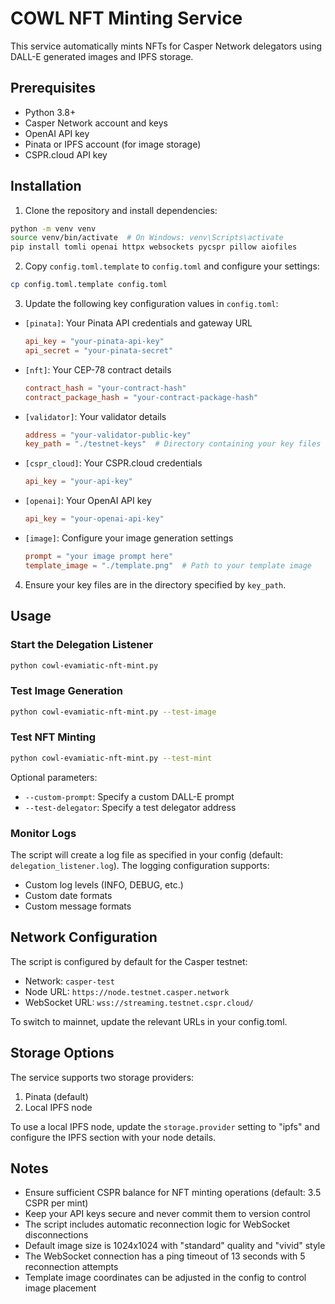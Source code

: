 # COWL NFT Minting Service

This service automatically mints NFTs for Casper Network delegators using DALL-E generated images and IPFS storage.

## Prerequisites

- Python 3.8+
- Casper Network account and keys
- OpenAI API key
- Pinata or IPFS account (for image storage)
- CSPR.cloud API key

## Installation

1. Clone the repository and install dependencies:
```bash
python -m venv venv
source venv/bin/activate  # On Windows: venv\Scripts\activate
pip install tomli openai httpx websockets pycspr pillow aiofiles
```

2. Copy `config.toml.template` to `config.toml` and configure your settings:
```bash
cp config.toml.template config.toml
```

3. Update the following key configuration values in `config.toml`:

- `[pinata]`: Your Pinata API credentials and gateway URL
  ```toml
  api_key = "your-pinata-api-key"
  api_secret = "your-pinata-secret"
  ```

- `[nft]`: Your CEP-78 contract details
  ```toml
  contract_hash = "your-contract-hash"
  contract_package_hash = "your-contract-package-hash"
  ```

- `[validator]`: Your validator details
  ```toml
  address = "your-validator-public-key"
  key_path = "./testnet-keys"  # Directory containing your key files
  ```

- `[cspr_cloud]`: Your CSPR.cloud credentials
  ```toml
  api_key = "your-api-key"
  ```

- `[openai]`: Your OpenAI API key
  ```toml
  api_key = "your-openai-api-key"
  ```

- `[image]`: Configure your image generation settings
  ```toml
  prompt = "your image prompt here"
  template_image = "./template.png"  # Path to your template image
  ```

4. Ensure your key files are in the directory specified by `key_path`.

## Usage

### Start the Delegation Listener

```bash
python cowl-evamiatic-nft-mint.py
```

### Test Image Generation

```bash
python cowl-evamiatic-nft-mint.py --test-image
```

### Test NFT Minting

```bash
python cowl-evamiatic-nft-mint.py --test-mint
```

Optional parameters:
- `--custom-prompt`: Specify a custom DALL-E prompt
- `--test-delegator`: Specify a test delegator address

### Monitor Logs

The script will create a log file as specified in your config (default: `delegation_listener.log`). The logging configuration supports:
- Custom log levels (INFO, DEBUG, etc.)
- Custom date formats
- Custom message formats

## Network Configuration

The script is configured by default for the Casper testnet:
- Network: `casper-test`
- Node URL: `https://node.testnet.casper.network`
- WebSocket URL: `wss://streaming.testnet.cspr.cloud/`

To switch to mainnet, update the relevant URLs in your config.toml.

## Storage Options

The service supports two storage providers:
1. Pinata (default)
2. Local IPFS node

To use a local IPFS node, update the `storage.provider` setting to "ipfs" and configure the IPFS section with your node details.

## Notes

- Ensure sufficient CSPR balance for NFT minting operations (default: 3.5 CSPR per mint)
- Keep your API keys secure and never commit them to version control
- The script includes automatic reconnection logic for WebSocket disconnections
- Default image size is 1024x1024 with "standard" quality and "vivid" style
- The WebSocket connection has a ping timeout of 13 seconds with 5 reconnection attempts
- Template image coordinates can be adjusted in the config to control image placement